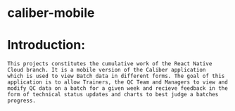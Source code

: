 # caliber-mobile

# Introduction:
    This projects constitutes the cumulative work of the React Native Cloud branch. It is a mobile version of the Caliber application
    which is used to view Batch data in different forms. The goal of this application is to allow Trainers, the QC Team and Managers to view and modify QC data on a batch for a given week and recieve feedback in the form of technical status updates and charts to best judge a batches progress. 